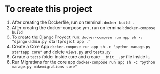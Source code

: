 # To create this project

1. After creating the Dockerfile, run on terminal: `docker build .`
2. After creatng the docker-compose.yml, run on terminal: `docker-compose build`
3. To create the Django Proyect, run: `docker-compose run app sh -c "django-admin.py startproject app ."`
4. Create a Core App `docker-compose run app sh -c "python manage.py startapp core"` and delete `views.py` and `tests.py`
5. Create a `tests` folder inside core and create `__init__.py` file inside it.
6. Run Migrations for the core app `docker-compose run app sh -c "python manage.py makemigrations core"`